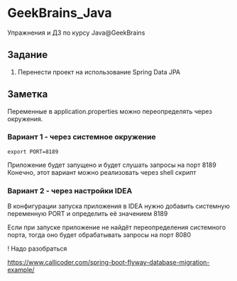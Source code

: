 # GeekBrains_Java

Упражнения и ДЗ по курсу Java@GeekBrains

## Задание

1. Перенести проект на использование Spring Data JPA

## Заметка

Переменные в application.properties можно переопределять через окружения.

### Вариант 1 - через системное окружение

    export PORT=8189
    
Приложение будет запущено и будет слушать запросы на порт 8189
Конечно, этот вариант можно реализовать через shell скрипт

### Вариант 2 - через настройки IDEA

В конфигурации запуска приложения в IDEA нужно добавить системную переменную PORT
 и определить её значением 8189
 
Если при запуске приложение не найдёт переопределения системного порта, тогда оно будет 
обрабатывать запросы на порт 8080


! Надо разобраться

https://www.callicoder.com/spring-boot-flyway-database-migration-example/